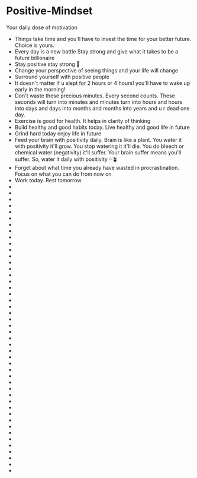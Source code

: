 # Positive-Mindset
Your daily dose of motivation

* Things take time and you'll have to invest the time for your better future. Choice is yours. 
* Every day is a new battle Stay strong and give what it takes to be a future billionaire
* Stay positive stay strong 💪
* Change your perspective of seeing things and your life will change
* Surround yourself with positive people
* It doesn't matter if u slept for 2 hours or 4 hours! you'll have to wake up early in the morning!
* Don't waste these precious minutes. Every second counts. These seconds will turn into minutes and minutes turn into hours and hours into days and days into months and months into years and u r dead one day.
* Exercise is good for health. It helps in clarity of thinking
* Build healthy and good habits today. Live healthy and good life in future
* Grind hard today enjoy life in future
* Feed your brain with positivity daily.  Brain is like a plant. You water it with positivity it'll grow.  You stop watering it it'll die.  You do bleech or chemical water (negativity) it'll suffer.  Your brain suffer means you'll suffer.  So, water it daily with positivity 💦🪴
* Forget about what time you already have wasted in procrastination. Focus on what you can do from now on
* Work today. Rest tomorrow
* 
* 
* 
* 
* 
* 
* 
* 
* 
* 
* 
* 
* 
* 
* 
* 
* 
* 
* 
* 
* 
* 
* 
* 
* 
* 
* 
* 
* 
* 
* 
* 
* 
* 
* 
* 
* 
* 
* 
* 
* 
* 
* 
* 
* 
* 
